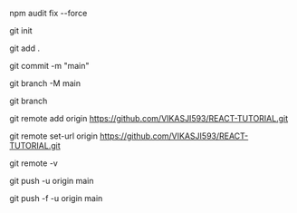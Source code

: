 npm audit fix --force  
 
 git init

git add .

git commit -m "main"

git branch -M main

git branch

git remote add origin https://github.com/VIKASJI593/REACT-TUTORIAL.git


git remote set-url origin https://github.com/VIKASJI593/REACT-TUTORIAL.git

git remote -v

git push -u origin main

git push -f -u origin main
    